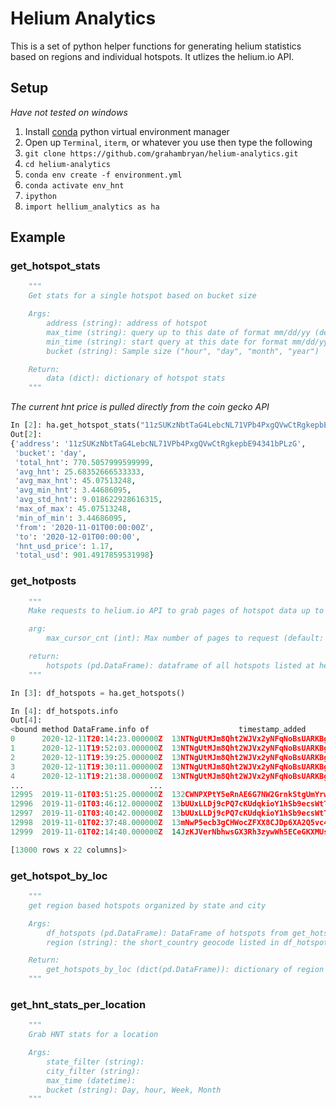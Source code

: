 # Helium Analytics

This is a set of python helper functions for generating helium statistics based on regions and individual hotspots. It utlizes the helium.io API. 

## Setup

*Have not tested on windows*

1. Install [conda](https://docs.anaconda.com/anaconda/install/mac-os/#macos-graphical-install) python virtual environment manager
2. Open up `Terminal`, `iterm`, or whatever you use then type the following
3. `git clone https://github.com/grahambryan/helium-analytics.git`
4. `cd helium-analytics`
5. `conda env create -f environment.yml`
6. `conda activate env_hnt`
7. `ipython`
8. `import hellium_analytics as ha`

## Example

### get_hotspot_stats

```python
    """
    Get stats for a single hotspot based on bucket size

    Args:
        address (string): address of hotspot
        max_time (string): query up to this date of format mm/dd/yy (default: datetime.now().strftime("%D"))
        min_time (string): start query at this date for format mm/dd/yy (defualt: 12/01/16)
        bucket (string): Sample size ("hour", "day", "month", "year")

    Return:
        data (dict): dictionary of hotspot stats
    """
```

*The current hnt price is pulled directly from the coin gecko API*

```python
In [2]: ha.get_hotspot_stats("11zSUKzNbtTaG4LebcNL71VPb4PxgQVwCtRgkepbE94341bPLzG", max_time="12/01/20", min_time="11/01/20")
Out[2]:
{'address': '11zSUKzNbtTaG4LebcNL71VPb4PxgQVwCtRgkepbE94341bPLzG',
 'bucket': 'day',
 'total_hnt': 770.5057999599999,
 'avg_hnt': 25.68352666533333,
 'avg_max_hnt': 45.07513248,
 'avg_min_hnt': 3.44686095,
 'avg_std_hnt': 9.018622928616315,
 'max_of_max': 45.07513248,
 'min_of_min': 3.44686095,
 'from': '2020-11-01T00:00:00Z',
 'to': '2020-12-01T00:00:00',
 'hnt_usd_price': 1.17,
 'total_usd': 901.4917859531998}
 ```

### get_hotposts

```python
    """
    Make requests to helium.io API to grab pages of hotspot data up to max_cursor_cnt

    arg:
        max_cursor_cnt (int): Max number of pages to request (default: 100)

    return:
        hotspots (pd.DataFrame): dataframe of all hotspots listed at helium.io
    """
```

```python
In [3]: df_hotspots = ha.get_hotspots()

In [4]: df_hotspots.info
Out[4]:
<bound method DataFrame.info of                    timestamp_added                                              owner  nonce                    name         location  ...  geocode.long_country  geocode.long_city                                 geocode.city_id         lng        lat
0      2020-12-11T20:14:23.000000Z  13NTNgUtMJm8Qht2WJVx2yNFqNoBsUARKBgh4VLCyz1ame...      0       exotic-red-baboon             None  ...                  None               None                                            None         NaN        NaN
1      2020-12-11T19:52:03.000000Z  13NTNgUtMJm8Qht2WJVx2yNFqNoBsUARKBgh4VLCyz1ame...      1        fit-carob-spider  8c196b85cd431ff  ...           Netherlands           Den Haag      ZGVuIGhhYWd6dWlkLWhvbGxhbmRuZXRoZXJsYW5kcw    4.270548  52.091945
2      2020-12-11T19:39:25.000000Z  13NTNgUtMJm8Qht2WJVx2yNFqNoBsUARKBgh4VLCyz1ame...      1   nice-umber-tardigrade  8c196b8427227ff  ...           Netherlands           Den Haag      ZGVuIGhhYWd6dWlkLWhvbGxhbmRuZXRoZXJsYW5kcw    4.276760  52.101151
3      2020-12-11T19:30:11.000000Z  13NTNgUtMJm8Qht2WJVx2yNFqNoBsUARKBgh4VLCyz1ame...      1  breezy-parchment-gecko  8c196bb8a974bff  ...           Netherlands          Maassluis     bWFhc3NsdWlzenVpZC1ob2xsYW5kbmV0aGVybGFuZHM    4.232060  51.930748
4      2020-12-11T19:21:38.000000Z  13NTNgUtMJm8Qht2WJVx2yNFqNoBsUARKBgh4VLCyz1ame...      1       lone-velvet-gecko  8c195180c2c53ff  ...        United Kingdom      Bamber Bridge  YmFtYmVyIGJyaWRnZWVuZ2xhbmR1bml0ZWQga2luZ2RvbQ   -2.656217  53.736434
...                            ...                                                ...    ...                     ...              ...  ...                   ...                ...                                             ...         ...        ...
12995  2019-11-01T03:51:25.000000Z  132CWNPXPtY5eRnAE6G7NW2GrnkStgUmYrwvNrX7RmrX3M...      4   silly-velvet-mandrill  8c44a100839d5ff  ...         United States              Miami              bWlhbWlmbG9yaWRhdW5pdGVkIHN0YXRlcw  -80.125260  25.959672
12996  2019-11-01T03:46:12.000000Z  13bUUxLLDj9cPQ7cKUdqkioY1hSb9ecsWtT9aSya1E8vUs...      4      able-chili-mammoth  8c29a1d086819ff  ...         United States           Alhambra      YWxoYW1icmFjYWxpZm9ybmlhdW5pdGVkIHN0YXRlcw -118.141511  34.080566
12997  2019-11-01T03:40:42.000000Z  13bUUxLLDj9cPQ7cKUdqkioY1hSb9ecsWtT9aSya1E8vUs...      6      sticky-foggy-perch  8c29a0a0578c1ff  ...         United States            Anaheim        YW5haGVpbWNhbGlmb3JuaWF1bml0ZWQgc3RhdGVz -117.774319  33.868570
12998  2019-11-01T02:37:48.000000Z  13mNwP5ecb3gCHWocZFXX8CJDp6XA2Q5vc4LYMrMbb8kVn...      7  clever-juniper-caribou  8c29868c62cc7ff  ...         United States          Henderson          aGVuZGVyc29ubmV2YWRhdW5pdGVkIHN0YXRlcw -114.981678  36.035109
12999  2019-11-01T02:14:40.000000Z  14JzKJVerNbhwsGX3Rh3zywWh5ECeGKXMUsF7H8xAAkwok...      1      wild-black-pelican  8c2a107054261ff  ...         United States        Jersey City  amVyc2V5IGNpdHluZXcgamVyc2V5dW5pdGVkIHN0YXRlcw  -74.071538  40.724913

[13000 rows x 22 columns]>
```

### get_hotspot_by_loc

```python
    """
    get region based hotspots organized by state and city

    Args:
        df_hotspots (pd.DataFrame): DataFrame of hotspots from get_hotspots()
        region (string): the short_country geocode listed in df_hotspots to filet on

    Return:
        get_hotspots_by_loc (dict(pd.DataFrame)): dictionary of region and state dataframes
    """
```

 ### get_hnt_stats_per_location

```python
    """
    Grab HNT stats for a location

    Args:
        state_filter (string):
        city_filter (string):
        max_time (datetime):
        bucket (string): Day, hour, Week, Month
    """
```
